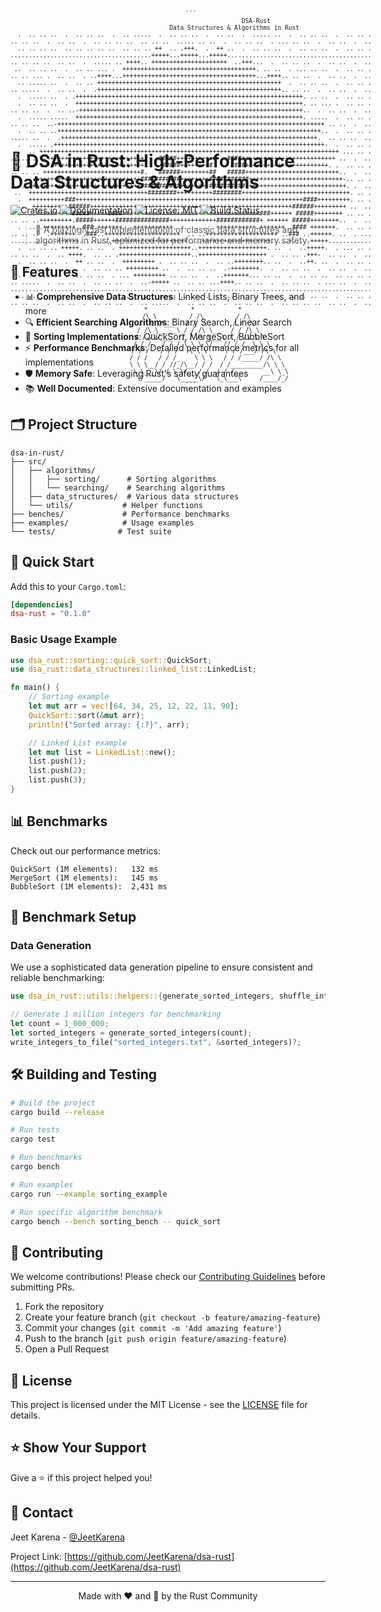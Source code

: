 <div style="display: grid; grid-template-rows: minmax(2.5rem, 12vmin) 1fr 5rem;">
  <header>
    <pre style="font-size: max(0.2rem, 1vmin); white-space: pre-wrap; overflow-x: auto;">
```
                                    DSA-Rust
                        Data Structures & Algorithms in Rust
  .  .. .. ..  .  .. .. ..  .  .. .....  .  .. .. ..  .  .. ..  .  ..... ..  .  .. .. ..  .  .. .. .
.. .. ..  .  .. ..  .  .. .. .. ..  .. .. ..  ..... .. ..  .  .. .. ..  . ... .. ..  .  .. ..  .  ..
  .. .. .. ..  .. .. .. .. ..  .. .. .. ++  .. .+++.  .  ++ ..  .  .. .. ..  .  .. .. ..  .  .. .. .
.......................................+++++...+++++...+++++........................................
.. .. .. ..  .. ..  .  ..... .. ++++.. +++++++++++++++++++++  ..+++...  .  .. .. ..  .  .. ..  .  ..
 ..  .. .. ..  .  .. .. ... .  +++++++++++++++++++++++++++++++++++++. .. ..  . ... .. ..  .  .. .. .
.. .. ... .  .. ..  . ..++++...+++++++++++++++++++++++++++++++++++++...++++.. .. ..  .  .. ..  .  ..
  .. ..... ..  .  .. .. +++++++++++++++++++++++++++++++++++++++++++++++++++  .  .. .. ..  .  .. .. .
.. .....  .  .. ..  .  .+++++++++++++++++++++++++++++++++++++++++++++++++++.. .. ..  .  .. ..  .  ..
  .  ..... ..  . .+++++++++++++++++++++++++++++++++++++++++++++++++++++++++++++++. .. ..  .  .. .. .
  .  .. .. ..  .  +++++++++++++++++++++++++++++++++++++++++++++++++++++++++++++++. .. ... .  .. .. .
.. .. ..  .  .. ..-++++++++++++++++++++++++++++++++++++++++++++++++++++++++++++++..  .  .. ..  .  ..
  .  ..... .....  +++++++++++++++++++++++++++++++++++++++++++++++++++++++++++++++. .....  .  .. .. .
.. .. ..  ..-++++++++++++++++++++++++++++++++++++++++++++++++++++++++++++++++++++++++++ .. ..  .  ..
  .  .. .. ..+++++++++++++++++++++++++++++++++++++++++++++++++++++++++++++++++++++++++..  .  .. .. .
..... ..  .  .+++++++++++++++++++++++++++++++++++++++++++++++++++++++++++++++++++++++.  .. .. ..  ..
  .  ..... .+++++++++++++++++++++++++++++++++++++++++++++++++++++++++++++++++++++++++++-  .  .. .. .
  .  .. +++++++++++++++++++++++++++++++++++++++++++++++++++++++++++++++++++++++++++++++++++ ... .. .
..... .. -+++++++++++++++++++++++++++.  .#####++++++++++#  .####++++++++++++++++++++++++++ ..  .  ..
  . ... .. ++++++++++++++++++++++++++     #####++++++++#     ####+++++++++++++++++++++++. .  .. .. .
.. .. .. +++++++++++++++++++++++++++#.   ######++++++++##   #####++++++++++++++++++++++++++..  .  ..
  .  ..+++++++++++++++++++++++++++++###########++++++++###########++++++++++++++++++++++++++-.. .. .
.. .. ++++++++++++++++++++++++++++++###########++++++++##########++++++++++++++++++++++++++++. .  ..
 ..  +++++++++++++++++++++++++++++++++########++++++++++########++++++++++++++++++++++++++++++. .. .
  .  ++++++++++###+++++++++++++++++++++++++++++++++++++++++++++++++++++++++++++++####+++++++++. .. .
.. .. ++++++++++######++++++++++++++++++++++++++++++++++++++++++++++++++++++++######+++++++++ ..  ..
  .  ..+++++++++-#####+++++####++++++++++++++++++++++++++++++++++++++###++++++ #####++++++++ .. .. .
.. .. ..+++++++++.#####++++++###############+++++++++++++############+ ++++++ #####++++++++..  .  ..
  .  .. .+++++++++..###.+++++++..-+++++++++++. .. .. ..  +++++++++++.+++++++ .#### +++++++.  .. .. .
.. .. ..  .+++++++  .###..+++++++++++++++++++++  .. ..++++++++++++++++++++ ..### ..++++++. ..  . ...
............-++++++....-....+++++++++++++++++++++....+++++++++++++++++++.....+....-+++++............
  .  .. .. .. +++++. .. ..  . ++++++++++++++++++++..+++++++++++++++++++. ..  .  ..+++++.  . ... .. .
.. .. ..  .  .. ++++.  .. .. .++++++++++++++++++++..+++++++++++++++++++ .  .. .. .+++-  .. ..  .  ..
  .  .. .. ..  .  ++ .. ..  .  +++++++++ .  .. .. ..  .  .. ..++++++++.. ..  .  ..++. ..  .  .. .. .
.. .. ..  .. .. ... .  .. .. .. +++++++++ ..  .  .. .. ..  .-++++++++.  .  .. .. ..  .  .. ..  .  ..
  .  .. .. ..  .  .. .. ..  . ... +++++++++ .. .. ..  .  ..+++++++... .. ..  .  .. .. ..  .. .. .. .
.. .....  .  .. ..  .  .. .. ..  .  ..-+++++ ..  .. .. ...++++.. .. ..  .  .. .. ..  . ... ..  .  ..
....................................................................................................
  .. .. .. ..  .  .. .. ..  .  .. .. ..  .  .. .. ... .  .. ..  .  .. .. ..  .. .. .. ..  .  .. .. .
.. .. ..  .  .. ..  .  .. .. ..  .  .. .....  .  .. .. ..  .  .. .. ..  .  .. .. .. ..  .. ..  .  ..
                 *            *            *                
                /\ \         / /\         / /\             
               /  \ \*___   / /  \       / /  \            
              / /\ \_____\ / / /\ \__   / / /\ \          
             / / /\/___  // / /\ \___\ / / /\ \ \        
            / / /   / / / \ \ \ \/___// / /  \ \ \      
           / / /   / / /   \ \ \     / / /___/ /\ \    
          / / /   / / /_    \ \ \   / / /_____/ /\ \  
          \ \ \__/ / //_/\__/ / /  / /_________/\ \ \ 
           \ \___\/ / \ \/___/ /  / / /_       __\ \_\
            \/_____/   \_____\/   \_\___\     /____/_/
```
</pre>
  </header>
</div>

# 🦀 DSA in Rust: High-Performance Data Structures & Algorithms

[![Crates.io](https://img.shields.io/crates/v/dsa-rust.svg)](https://crates.io/crates/dsa-rust)
[![Documentation](https://docs.rs/dsa-rust/badge.svg)](https://docs.rs/dsa-rust)
[![License: MIT](https://img.shields.io/badge/License-MIT-yellow.svg)](https://opensource.org/licenses/MIT)
[![Build Status](https://github.com/yourusername/dsa-rust/workflows/CI/badge.svg)](https://github.com/yourusername/dsa-rust/actions)

> 🚀 A blazingly fast implementation of classic data structures and algorithms in Rust, optimized for performance and memory safety.

## 🎯 Features

- 📊 **Comprehensive Data Structures**: Linked Lists, Binary Trees, and more
- 🔍 **Efficient Searching Algorithms**: Binary Search, Linear Search
- 🔄 **Sorting Implementations**: QuickSort, MergeSort, BubbleSort
- ⚡ **Performance Benchmarks**: Detailed performance metrics for all implementations
- 🛡️ **Memory Safe**: Leveraging Rust's safety guarantees
- 📚 **Well Documented**: Extensive documentation and examples

## 🗂️ Project Structure

```
dsa-in-rust/
├── src/
│   ├── algorithms/
│   │   ├── sorting/      # Sorting algorithms
│   │   └── searching/    # Searching algorithms
│   ├── data_structures/  # Various data structures
│   └── utils/           # Helper functions
├── benches/             # Performance benchmarks
├── examples/            # Usage examples
└── tests/              # Test suite
```

## 🚀 Quick Start

Add this to your `Cargo.toml`:

```toml
[dependencies]
dsa-rust = "0.1.0"
```

### Basic Usage Example

```rust
use dsa_rust::sorting::quick_sort::QuickSort;
use dsa_rust::data_structures::linked_list::LinkedList;

fn main() {
    // Sorting example
    let mut arr = vec![64, 34, 25, 12, 22, 11, 90];
    QuickSort::sort(&mut arr);
    println!("Sorted array: {:?}", arr);

    // Linked List example
    let mut list = LinkedList::new();
    list.push(1);
    list.push(2);
    list.push(3);
}
```

## 📊 Benchmarks

Check out our performance metrics:

```
QuickSort (1M elements):   132 ms
MergeSort (1M elements):   145 ms
BubbleSort (1M elements):  2,431 ms
```

## 🔬 Benchmark Setup

### Data Generation
We use a sophisticated data generation pipeline to ensure consistent and reliable benchmarking:

```rust
use dsa_in_rust::utils::helpers::{generate_sorted_integers, shuffle_integers, write_integers_to_file};

// Generate 1 million integers for benchmarking
let count = 1_000_000;
let sorted_integers = generate_sorted_integers(count);
write_integers_to_file("sorted_integers.txt", &sorted_integers)?;
```

## 🛠️ Building and Testing

```bash
# Build the project
cargo build --release

# Run tests
cargo test

# Run benchmarks
cargo bench

# Run examples
cargo run --example sorting_example

# Run specific algorithm benchmark
cargo bench --bench sorting_bench -- quick_sort
```

## 🤝 Contributing

We welcome contributions! Please check our [Contributing Guidelines](CONTRIBUTING.md) before submitting PRs.

1. Fork the repository
2. Create your feature branch (`git checkout -b feature/amazing-feature`)
3. Commit your changes (`git commit -m 'Add amazing feature'`)
4. Push to the branch (`git push origin feature/amazing-feature`)
5. Open a Pull Request

## 📝 License

This project is licensed under the MIT License - see the [LICENSE](LICENSE) file for details.

## ⭐ Show Your Support

Give a ⭐️ if this project helped you!

## 📧 Contact

Jeet Karena - [@JeetKarena](https://www.linkedin.com/in/jeet-karena-941323243/)

Project Link: [https://github.com/JeetKarena/dsa-rust](https://github.com/JeetKarena/dsa-rust)

---

<div align="center">
Made with ❤️ and 🦀 by the Rust Community
</div>
